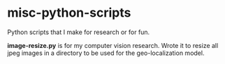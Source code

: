 # misc-python-scripts
Python scripts that I make for research or for fun.

**image-resize.py** is for my computer vision research. Wrote it to resize all jpeg images in a directory to be used for the geo-localization model.
